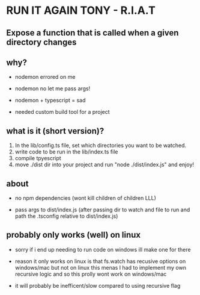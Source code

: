 # RUN IT AGAIN TONY - R.I.A.T

## Expose a function that is called when a given directory changes

## why?

- nodemon errored on me

- nodemon no let me pass args!

- nodemon + typescript = sad

- needed custom build tool for a project

## what is it (short version)?

1. In the lib/config.ts file, set which directories you want to be watched.
2. write code to be run in the lib/index.ts file
3. compile tpyescript
4. move ./dist dir into your project and run "node ./dist/index.js" and enjoy!

## about

- no npm dependencies (wont kill children of children LLL)

- pass args to dist/index.js (after passing dir to watch and file to run and path the .tsconfig relative to dist/index.js)

## probably only works (well) on linux

- sorry if i end up needing to run code on windows ill make one for there

- reason it only works on linux is that fs.watch has recusive options on windows/mac but not on linux
this menas I had to implement my own recursive logic and so this prolly wont work on windows/mac

- it will probably be inefficent/slow compared to using recursive flag
